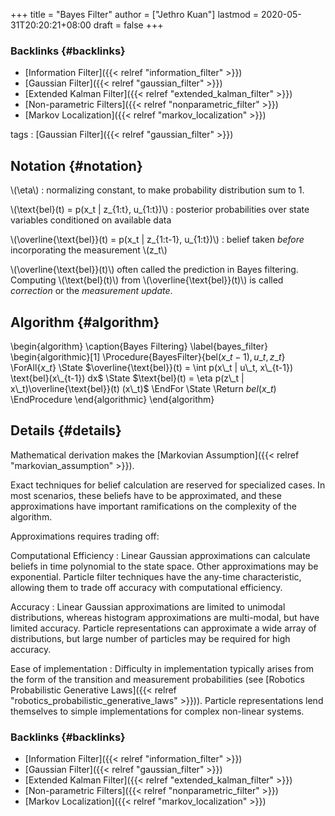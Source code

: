 +++
title = "Bayes Filter"
author = ["Jethro Kuan"]
lastmod = 2020-05-31T20:20:21+08:00
draft = false
+++

### Backlinks {#backlinks}

- [Information Filter]({{< relref "information_filter" >}})
- [Gaussian Filter]({{< relref "gaussian_filter" >}})
- [Extended Kalman Filter]({{< relref "extended_kalman_filter" >}})
- [Non-parametric Filters]({{< relref "nonparametric_filter" >}})
- [Markov Localization]({{< relref "markov_localization" >}})

tags
: [Gaussian Filter]({{< relref "gaussian_filter" >}})

## Notation {#notation}

\\(\eta\\)
: normalizing constant, to make probability distribution sum
to 1.

\\(\text{bel}(t) = p(x_t | z\_{1:t}, u\_{1:t})\\)
: posterior
probabilities over state variables conditioned on available data

\\(\overline{\text{bel}}(t) = p(x_t | z\_{1:t-1}, u\_{1:t})\\)
: belief
taken _before_ incorporating the measurement \\(z_t\\)

\\(\overline{\text{bel}}(t)\\) often called the prediction in Bayes
filtering. Computing \\(\text{bel}(t)\\) from
\\(\overline{\text{bel}}(t)\\) is called _correction_ or the _measurement
update_.

## Algorithm {#algorithm}

\begin{algorithm}
\caption{Bayes Filtering}
\label{bayes_filter}
\begin{algorithmic}[1]
\Procedure{BayesFilter}{$\text{bel}(x\_{t-1}), u\_t, z\_t$}
\ForAll{$x\_t$}
\State $\overline{\text{bel}}(t) = \int p(x\_t | u\_t, x\_{t-1})
    \text{bel}(x\_{t-1}) dx$
\State $\text{bel}(t) = \eta p(z\_t | x\_t)\overline{\text{bel}}(t) (x\_t)$
\EndFor
\State \Return $bel(x\_t)$
\EndProcedure
\end{algorithmic}
\end{algorithm}

## Details {#details}

Mathematical derivation makes the [Markovian Assumption]({{< relref "markovian_assumption" >}}).

Exact techniques for belief calculation are reserved for specialized
cases. In most scenarios, these beliefs have to be approximated, and
these approximations have important ramifications on the complexity of
the algorithm.

Approximations requires trading off:

Computational Efficiency
: Linear Gaussian approximations can
calculate beliefs in time polynomial to the state space. Other
approximations may be exponential. Particle filter techniques have
the any-time characteristic, allowing them to trade off accuracy
with computational efficiency.

Accuracy
: Linear Gaussian approximations are limited to unimodal
distributions, whereas histogram approximations are multi-modal, but
have limited accuracy. Particle representations can approximate
a wide array of distributions, but large number of particles may be
required for high accuracy.

Ease of implementation
: Difficulty in implementation typically
arises from the form of the transition and measurement probabilities
(see [Robotics Probabilistic Generative Laws]({{< relref "robotics_probabilistic_generative_laws" >}})). Particle
representations lend themselves to simple implementations for
complex non-linear systems.

### Backlinks {#backlinks}

- [Information Filter]({{< relref "information_filter" >}})
- [Gaussian Filter]({{< relref "gaussian_filter" >}})
- [Extended Kalman Filter]({{< relref "extended_kalman_filter" >}})
- [Non-parametric Filters]({{< relref "nonparametric_filter" >}})
- [Markov Localization]({{< relref "markov_localization" >}})
